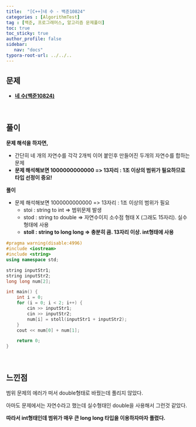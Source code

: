 ```yaml
---
title:  "[C++]네 수 - 백준10824"
categories : [AlgorithmTest]
tag : [백준, 프로그래머스, 알고리즘 문제풀이]
toc: true
toc_sticky: true
author_profile: false
sidebar:
   nav: "docs"
typora-root-url: ../../..
---
```




## 문제

* **[네 수(백준10824)](https://www.acmicpc.net/problem/10824)**

<br>

## 풀이

**문제 해석을 하자면,**

* 간단히 네 개의 자연수를 각각 2개씩 이어 붙인후 만들어진 두개의 자연수를 합하는 문제
* **문제 해석해보면 1000000000000 => 13자리 : 1조 이상의 범위가 필요하므로 타입 선정이 중요!**



**풀이**

* 문제 해석해보면 1000000000000 => 13자리 : 1조 이상의 범위가 필요
  * stoi : string to int => 범위문제 발생
  * stod : string to double => 자연수이지 소수점 형태 X (그래도 15자리). 실수 형태에 사용
  * **stoll : string to long long => 충분히 큼. 13자리 이상. int형태에 사용**





```c++
#pragma warning(disable:4996)
#include <iostream>
#include <string>
using namespace std;

string inputStr1;
string inputStr2;
long long num[2];

int main() {
	int i = 0;
	for (i = 0; i < 2; i++) {
		cin >> inputStr1;
		cin >> inputStr2;
		num[i] = stoll(inputStr1 + inputStr2);
	}
	cout << num[0] + num[1];

	return 0;
}
```

<br>

## 느낀점

범위 문제의 에러가 떠서 double형태로 바꿨는데 풀리지 않았다.

아마도 문제에서는 자연수라고 했는데 실수형태인 double을 사용해서 그런것 같았다.

**따라서 int형태인데 범위가 매우 큰 long long 타입을 이용하자마자 풀렸다.**
